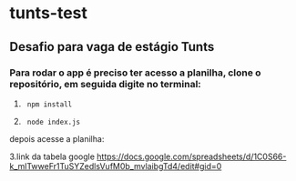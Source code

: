 # tunts-test

## Desafio para vaga de estágio Tunts

### Para rodar o app é preciso ter acesso a planilha, clone o repositório, em seguida digite no terminal:

1.      npm install

2.      node index.js

depois acesse a planilha:

3.link da tabela google https://docs.google.com/spreadsheets/d/1C0S66-k_mlTwweFr1TuSYZedlsVufM0b_mvlaibgTd4/edit#gid=0
